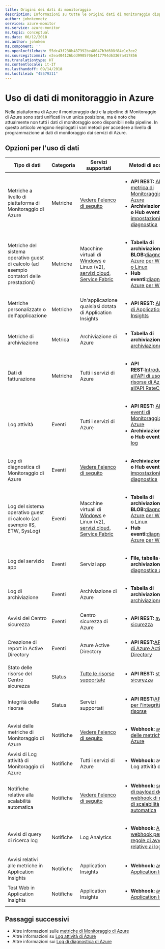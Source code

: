 ```yaml
---
title: Origini dei dati di monitoraggio
description: Informazioni su tutte le origini dati di monitoraggio disponibili in Azure al momento.
author: johnkemnetz
services: azure-monitor
ms.service: azure-monitor
ms.topic: conceptual
ms.date: 06/12/2018
ms.author: johnkem
ms.component: ''
ms.openlocfilehash: 55dc43f238b487392be48047b3d608f84e1e3ee2
ms.sourcegitcommit: e2ea404126bdd990570b4417794d63367a417856
ms.translationtype: HT
ms.contentlocale: it-IT
ms.lasthandoff: 09/14/2018
ms.locfileid: "45579311"
---
```

# <a name="consume-monitoring-data-from-azure"></a>Uso di dati di monitoraggio in Azure

Nella piattaforma di Azure il monitoraggio dati e la pipeline di Monitoraggio di Azure sono stati unificati in un unica posizione, ma è noto che attualmente non tutti i dati di monitoraggio sono disponibili nella pipeline. In questo articolo vengono riepilogati i vari metodi per accedere a livello di programmazione ai dati di monitoraggio dai servizi di Azure.

## <a name="options-for-data-consumption"></a>Opzioni per l'uso di dati

| Tipo di dati | Categoria | Servizi supportati | Metodi di accesso |
| --- | --- | --- | --- |
| Metriche a livello di piattaforma di Monitoraggio di Azure | Metriche | [Vedere l'elenco di seguito](monitoring-supported-metrics.md) | <ul><li>**API REST:** [API per la metrica di Monitoraggio di Azure](https://docs.microsoft.com/rest/api/monitor/metrics)</li><li>**Archiviazione BLOB o Hub eventi:** [impostazioni di diagnostica](monitoring-overview-of-diagnostic-logs.md#diagnostic-settings)</li></ul> |
| Metriche del sistema operativo guest di calcolo (ad esempio contatori delle prestazioni) | Metriche | Macchine virtuali di [Windows](../virtual-machines-dotnet-diagnostics.md) e Linux (v2), [servizi cloud](../cloud-services/cloud-services-dotnet-diagnostics-trace-flow.md), [Service Fabric](../service-fabric/service-fabric-diagnostics-how-to-monitor-and-diagnose-services-locally.md) | <ul><li>**Tabella di archiviazione o BLOB:**[diagnostica di Azure per Windows o Linux](../cloud-services/cloud-services-dotnet-diagnostics-storage.md)</li><li>**Hub eventi:**[diagnostica di Azure per Windows](../event-hubs/event-hubs-streaming-azure-diags-data.md)</li></ul> |
| Metriche personalizzate o dell'applicazione | Metriche | Un'applicazione qualsiasi dotata di Application Insights | <ul><li>**API REST:** [API REST di Application Insights](https://dev.applicationinsights.io/reference)</li></ul> |
| Metriche di archiviazione | Metrica | Archiviazione di Azure | <ul><li>**Tabella di archiviazione:**[Analisi archiviazione](https://docs.microsoft.com/rest/api/storageservices/storage-analytics)</li></ul> |
| Dati di fatturazione | Metriche | Tutti i servizi di Azure | <ul><li>**API REST:**[Introduzione all'API di uso delle risorse di Azure e all’API RateCard](../billing/billing-usage-rate-card-overview.md)</li></ul> |
| Log attività | Eventi | Tutti i servizi di Azure | <ul><li>**API REST:** [API per gli eventi di Monitoraggio di Azure](https://docs.microsoft.com/rest/api/monitor/eventcategories)</li><li>**Archiviazione BLOB o Hub eventi:** [profilo log](monitoring-overview-activity-logs.md#export-the-activity-log-with-a-log-profile)</li></ul> |
| Log di diagnostica di Monitoraggio di Azure | Eventi | [Vedere l'elenco di seguito](monitoring-diagnostic-logs-schema.md) | <ul><li>**Archiviazione BLOB o Hub eventi:** [impostazioni di diagnostica](monitoring-overview-of-diagnostic-logs.md#diagnostic-settings)</li></ul> |
| Log del sistema operativo guest di calcolo (ad esempio IIS, ETW, SysLog) | Eventi | Macchine virtuali di [Windows](../virtual-machines-dotnet-diagnostics.md) e Linux (v2), [servizi cloud](../cloud-services/cloud-services-dotnet-diagnostics-trace-flow.md), [Service Fabric](../service-fabric/service-fabric-diagnostics-how-to-monitor-and-diagnose-services-locally.md) | <ul><li>**Tabella di archiviazione o BLOB:**[diagnostica di Azure per Windows o Linux](../cloud-services/cloud-services-dotnet-diagnostics-storage.md)</li><li>**Hub eventi:**[diagnostica di Azure per Windows](../event-hubs/event-hubs-streaming-azure-diags-data.md)</li></ul> |
| Log del servizio app | Eventi | Servizi app | <ul><li>**File, tabella o archiviazione BLOB:** [diagnostica app Web](../app-service/web-sites-enable-diagnostic-log.md)</li></ul> |
| Log di archiviazione | Eventi | Archiviazione di Azure | <ul><li>**Tabella di archiviazione:**[Analisi archiviazione](https://docs.microsoft.com/rest/api/storageservices/storage-analytics)</li></ul> |
| Avvisi del Centro sicurezza | Eventi | Centro sicurezza di Azure | <ul><li>**API REST:** [avvisi di sicurezza](https://msdn.microsoft.com/library/mt704050.aspx)</li></ul> |
| Creazione di report in Active Directory | Eventi | Azure Active Directory | <ul><li>**API REST:**[API Graph di Azure Active Directory](../active-directory/active-directory-reporting-api-getting-started.md)</li></ul> |
| Stato delle risorse del Centro sicurezza | Status | [Tutte le risorse supportate](https://msdn.microsoft.com/library/mt704041.aspx#Anchor_1) | <ul><li>**API REST:** [stati di sicurezza](https://msdn.microsoft.com/library/mt704041.aspx)</li></ul> |
| Integrità delle risorse | Status | Servizi supportati | <ul><li>**API REST:**[API REST per l'integrità delle risorse](https://azure.microsoft.com/blog/reduce-troubleshooting-time-with-azure-resource-health/)</li></ul> |
| Avvisi delle metriche di Monitoraggio di Azure | Notifiche | [Vedere l'elenco di seguito](monitoring-supported-metrics.md) | <ul><li>**Webhook:** [avvisi delle metriche di Azure](insights-webhooks-alerts.md)</li></ul> |
| Avvisi di Log attività di Monitoraggio di Azure | Notifiche | Tutti i servizi di Azure | <ul><li>**Webhook:** avvisi di Log attività di Azure</li></ul> |
| Notifiche relative alla scalabilità automatica | Notifiche | [Vedere l'elenco di seguito](monitoring-overview-autoscale.md#supported-services-for-autoscale) | <ul><li>**Webhook:** [schema di payload del webhook di notifica di scalabilità automatica](insights-autoscale-to-webhook-email.md#autoscale-notification-webhook-payload-schema)</li></ul> |
| Avvisi di query di ricerca log | Notifiche | Log Analytics | <ul><li>**Webhook:** [Azioni webhook per le regole di avviso relative ai log](../monitoring-and-diagnostics/monitor-alerts-unified-log-webhook.md)</li></ul> |
| Avvisi relativi alle metriche in Application Insights | Notifiche | Application Insights | <ul><li>**Webhook:** [avvisi in Application Insights](../application-insights/app-insights-alerts.md)</li></ul> |
| Test Web in Application Insights | Notifiche | Application Insights | <ul><li>**Webhook:** [avvisi in Application Insights](../application-insights/app-insights-alerts.md)</li></ul> |

## <a name="next-steps"></a>Passaggi successivi

- Altre informazioni sulle [metriche di Monitoraggio di Azure](monitoring-overview-metrics.md)
- Altre informazioni su [Log attività di Azure](monitoring-overview-activity-logs.md)
- Altre informazioni sui [Log di diagnostica di Azure](monitoring-overview-of-diagnostic-logs.md)
